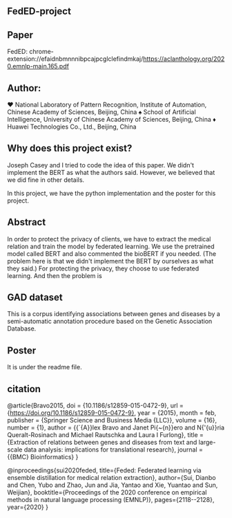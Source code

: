 ## FedED-project
## Paper
FedED:             chrome-extension://efaidnbmnnnibpcajpcglclefindmkaj/https://aclanthology.org/2020.emnlp-main.165.pdf
## Author:
♥ National Laboratory of Pattern Recognition, Institute of Automation, Chinese Academy of Sciences, Beijing, China ♠ School of Artificial Intelligence, University of Chinese Academy of Sciences, Beijing, China ♦ Huawei Technologies Co., Ltd., Beijing, China
## Why does this project exist?
Joseph Casey and I tried to code the idea of this paper. We didn't implement the BERT as what the authors said. However, we believed that we did fine in other details.

In this project, we have the python implementation and the poster for this project. 

## Abstract
In order to protect the privacy of clients, we have to extract the medical relation and train the  model by federated learning. We use the pretrained model called BERT and also commented the bioBERT if you needed. (The problem here is that we didn't implement the BERT by ourselves as what they said.) For protecting the privacy, they choose to use federated learning. And then the problem is 
## GAD dataset
This is a corpus identifying associations between genes and diseases by a semi-automatic annotation procedure based on the Genetic Association Database. 

## Poster 
It is under the readme file.
















## citation
@article{Bravo2015,
  doi = {10.1186/s12859-015-0472-9},
  url = {https://doi.org/10.1186/s12859-015-0472-9},
  year = {2015},
  month = feb,
  publisher = {Springer Science and Business Media {LLC}},
  volume = {16},
  number = {1},
  author = {{\`{A}}lex Bravo and Janet Pi{\~{n}}ero and N{\'{u}}ria Queralt-Rosinach and Michael Rautschka and Laura I Furlong},
  title = {Extraction of relations between genes and diseases from text and large-scale data analysis: implications for translational research},
  journal = {{BMC} Bioinformatics}
}

@inproceedings{sui2020feded,
  title={Feded: Federated learning via ensemble distillation for medical relation extraction},
  author={Sui, Dianbo and Chen, Yubo and Zhao, Jun and Jia, Yantao and Xie, Yuantao and Sun, Weijian},
  booktitle={Proceedings of the 2020 conference on empirical methods in natural language processing (EMNLP)},
  pages={2118--2128},
  year={2020}
}

